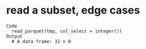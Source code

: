 # read a subset, edge cases

    Code
      read_parquet(tmp, col_select = integer())
    Output
      # A data frame: 32 x 0


